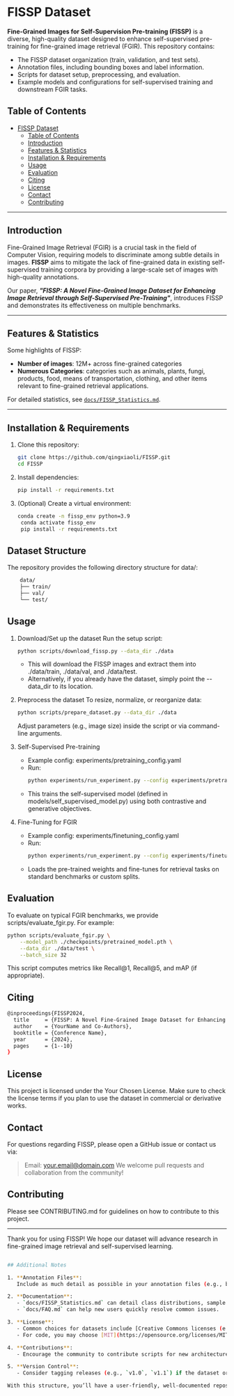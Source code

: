 # FISSP Dataset

**Fine-Grained Images for Self-Supervision Pre-training (FISSP)** is a diverse, high-quality dataset designed to enhance self-supervised pre-training for fine-grained image retrieval (FGIR). This repository contains:

- The FISSP dataset organization (train, validation, and test sets).
- Annotation files, including bounding boxes and label information.
- Scripts for dataset setup, preprocessing, and evaluation.
- Example models and configurations for self-supervised training and downstream FGIR tasks.

## Table of Contents

- [FISSP Dataset](#fissp-dataset)
  - [Table of Contents](#table-of-contents)
  - [Introduction](#introduction)
  - [Features \& Statistics](#features--statistics)
  - [Installation \& Requirements](#installation--requirements)
  - [Usage](#usage)
  - [Evaluation](#evaluation)
  - [Citing](#citing)
  - [License](#license)
  - [Contact](#contact)
  - [Contributing](#contributing)

---

## Introduction

Fine-Grained Image Retrieval (FGIR) is a crucial task in the field of Computer Vision, requiring models to discriminate among subtle details in images. **FISSP** aims to mitigate the lack of fine-grained data in existing self-supervised training corpora by providing a large-scale set of images with high-quality annotations.

Our paper, ***"FISSP: A Novel Fine-Grained Image Dataset for Enhancing Image Retrieval through Self-Supervised Pre-Training"***, introduces FISSP and demonstrates its effectiveness on multiple benchmarks.

---

## Features & Statistics

Some highlights of FISSP:
- **Number of images**: 12M+ across fine-grained categories
- **Numerous Categories**: categories such as animals, plants, fungi, products, food, means of transportation, clothing, and other items relevant to fine-grained retrieval applications.

For detailed statistics, see [`docs/FISSP_Statistics.md`](docs/FISSP_Statistics.md).

---

## Installation & Requirements

1. Clone this repository:
   ```bash
   git clone https://github.com/qingxiaoli/FISSP.git
   cd FISSP
   ```
2.	Install dependencies:
    ```bash
    pip install -r requirements.txt
    ```
3. (Optional) Create a virtual environment:
   ```bash
   conda create -n fissp_env python=3.9
    conda activate fissp_env
    pip install -r requirements.txt
    ```

## Dataset Structure
The repository provides the following directory structure for data/:
```bash
    data/
    ├── train/
    ├── val/
    └── test/
```

## Usage
1.	Download/Set up the dataset
    Run the setup script:
    ```bash
    python scripts/download_fissp.py --data_dir ./data
    ```
    - This will download the FISSP images and extract them into ./data/train, ./data/val, and ./data/test.
	- Alternatively, if you already have the dataset, simply point the --data_dir to its location.

2. Preprocess the dataset
To resize, normalize, or reorganize data:
    ```bash
    python scripts/prepare_dataset.py --data_dir ./data
    ```
    Adjust parameters (e.g., image size) inside the script or via command-line arguments.
3. Self-Supervised Pre-training
	- Example config: experiments/pretraining_config.yaml
	- Run:
        ```bash
        python experiments/run_experiment.py --config experiments/pretraining_config.yaml
        ```
    - This trains the self-supervised model (defined in models/self_supervised_model.py) using both contrastive and generative objectives.
4. Fine-Tuning for FGIR
	- Example config: experiments/finetuning_config.yaml
	- Run:
        ```bash
        python experiments/run_experiment.py --config experiments/finetuning_config.yaml
        ```
    - Loads the pre-trained weights and fine-tunes for retrieval tasks on standard benchmarks or custom splits.

## Evaluation

To evaluate on typical FGIR benchmarks, we provide scripts/evaluate_fgir.py. For example:
```bash
python scripts/evaluate_fgir.py \
    --model_path ./checkpoints/pretrained_model.pth \
    --data_dir ./data/test \
    --batch_size 32
```
This script computes metrics like Recall@1, Recall@5, and mAP (if appropriate).

## Citing
```bash
@inproceedings{FISSP2024,
  title     = {FISSP: A Novel Fine-Grained Image Dataset for Enhancing Image Retrieval through Self-Supervised Pre-Training},
  author    = {YourName and Co-Authors},
  booktitle = {Conference Name},
  year      = {2024},
  pages     = {1--10}
}
```

## License
This project is licensed under the Your Chosen License.
Make sure to check the license terms if you plan to use the dataset in commercial or derivative works.

## Contact
For questions regarding FISSP, please open a GitHub issue or contact us via:
> Email: your.email@domain.com
We welcome pull requests and collaboration from the community!

##  Contributing
Please see CONTRIBUTING.md for guidelines on how to contribute to this project.

---
Thank you for using FISSP! We hope our dataset will advance research in fine-grained image retrieval and self-supervised learning.
```bash

## Additional Notes

1. **Annotation Files**:  
   Include as much detail as possible in your annotation files (e.g., bounding boxes, part locations if relevant). JSON or CSV formats are common.

2. **Documentation**:  
   - `docs/FISSP_Statistics.md` can detail class distributions, sample images, or any special data collection procedures.  
   - `docs/FAQ.md` can help new users quickly resolve common issues.

3. **License**:  
   - Common choices for datasets include [Creative Commons licenses (e.g., CC-BY)](https://creativecommons.org/licenses/) if you want to allow broader usage but still require attribution.  
   - For code, you may choose [MIT](https://opensource.org/licenses/MIT), [Apache 2.0](https://opensource.org/licenses/Apache-2.0), or [GPL](https://opensource.org/licenses/GPL-3.0).

4. **Contributions**:  
   - Encourage the community to contribute scripts for new architectures, improved data augmentations, or different evaluation metrics.

5. **Version Control**:  
   - Consider tagging releases (e.g., `v1.0`, `v1.1`) if the dataset or code changes significantly.

With this structure, you’ll have a user-friendly, well-documented repository for **FISSP** that others can easily explore, download, and integrate into their own research pipelines. Good luck with your project!
```